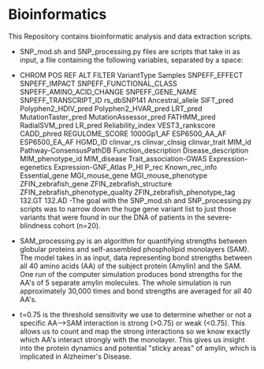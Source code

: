 # Bioinformatics

This Repository contains bioinformatic analysis and data extraction scripts.

- SNP_mod.sh and SNP_processing.py files are scripts that take in as input, a file containing the following variables, separated by a space: 
- CHROM	POS	REF	ALT	FILTER	VariantType	Samples	SNPEFF_EFFECT	SNPEFF_IMPACT	SNPEFF_FUNCTIONAL_CLASS	SNPEFF_AMINO_ACID_CHANGE	SNPEFF_GENE_NAME	SNPEFF_TRANSCRIPT_ID	rs_dbSNP141	Ancestral_allele	SIFT_pred	Polyphen2_HDIV_pred	Polyphen2_HVAR_pred	LRT_pred	MutationTaster_pred	MutationAssessor_pred	FATHMM_pred	RadialSVM_pred	LR_pred	Reliability_index	VEST3_rankscore	CADD_phred	REGULOME_SCORE	1000Gp1_AF	ESP6500_AA_AF	ESP6500_EA_AF	HGMD_ID	clinvar_rs	clinvar_clnsig	clinvar_trait	MIM_id	Pathway-ConsensusPathDB	Function_description	Disease_description	MIM_phenotype_id	MIM_disease	Trait_association-GWAS	Expression-egenetics	Expression-GNF_Atlas	P_HI	P_rec	Known_rec_info	Essential_gene	MGI_mouse_gene	MGI_mouse_phenotype	ZFIN_zebrafish_gene	ZFIN_zebrafish_structure	ZFIN_zebrafish_phenotype_quality	ZFIN_zebrafish_phenotype_tag	132.GT	132.AD
-The goal with the SNP_mod.sh and SNP_processing.py scripts was to narrow down the huge gene variant list to just those variants that were found in our the DNA of patients in the severe-blindness cohort (n=20). 





- SAM_processing.py is an algorithm for quantifying strengths between globular proteins and self-assembled phospholipid monolayers (SAM). The model takes in as input, data representing bond strengths between all 40 amino acids (AA) of the subject protein (Amylin) and the SAM. One run of the computer simulation produces bond strengths for the AA's of 5 separate amylin molecules. The whole simulation is run approximately 30,000 times and bond strengths are averaged for all 40 AA's.

- t=0.75 is the threshold sensitivity we use to determine whether or not a specific AA-->SAM interaction is strong (>0.75) or weak (<0.75). This allows us to count and map the strong interactions so we know exactly which AA's interact strongly with the monolayer. This gives us insight into the protein dynamics and potential "sticky areas" of amylin, which is implicated in Alzheimer's Disease.








